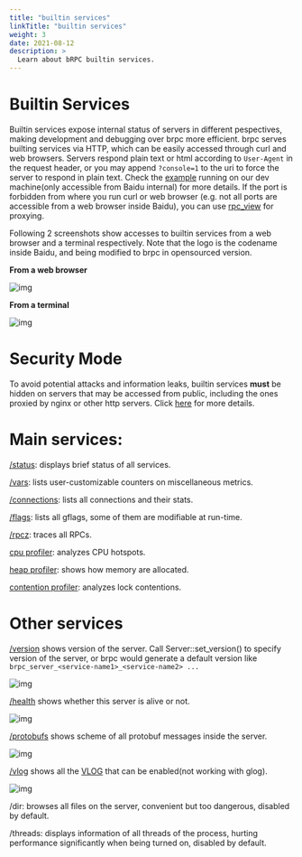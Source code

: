 ```yaml
---
title: "builtin services"
linkTitle: "builtin services"
weight: 3
date: 2021-08-12
description: >
  Learn about bRPC builtin services.
---
```

# Builtin Services

Builtin services expose internal status of servers in different pespectives, making development and debugging over brpc more efficient. brpc serves builting services via HTTP, which can be easily accessed through curl and web browsers. Servers respond plain text or html according to `User-Agent` in the request header, or you may append `?console=1` to the uri to force the server to respond in plain text. Check the [example](http://brpc.baidu.com:8765/) running on our dev machine(only accessible from Baidu internal) for more details. If the port is forbidden from where you run curl or web browser (e.g. not all ports are accessible from a web browser inside Baidu), you can use [rpc_view](rpc_view.md) for proxying.

Following 2 screenshots show accesses to builtin services from a web browser and a terminal respectively.  Note that the logo is the codename inside Baidu, and being modified to brpc in opensourced version.

**From a web browser**

![img](../images/builtin_service_more.png)

**From a terminal**

![img](../images/builtin_service_from_console.png)

# Security Mode

To avoid potential attacks and information leaks, builtin services **must** be hidden on servers that may be accessed from public, including the ones proxied by nginx or other http servers. Click [here](server.md#security-mode) for more details.

# Main services:

[/status](status.md): displays brief status of all services.

[/vars](vars.md): lists user-customizable counters on miscellaneous metrics.

[/connections](../cn/connections.md): lists all connections and their stats.

[/flags](../cn/flags.md): lists all gflags, some of them are modifiable at run-time.

[/rpcz](../cn/rpcz.md): traces all RPCs.

[cpu profiler](../cn/cpu_profiler.md): analyzes CPU hotspots.

[heap profiler](../cn/heap_profiler.md): shows how memory are allocated.

[contention profiler](../cn/contention_profiler.md): analyzes lock contentions.

# Other services

[/version](http://brpc.baidu.com:8765/version) shows version of the server. Call Server::set_version() to specify version of the server, or brpc would generate a default version like `brpc_server_<service-name1>_<service-name2> ...`

![img](../images/version_service.png)

[/health](http://brpc.baidu.com:8765/health) shows whether this server is alive or not.

![img](../images/health_service.png)

[/protobufs](http://brpc.baidu.com:8765/protobufs) shows scheme of all protobuf messages inside the server.

![img](../images/protobufs_service.png)

[/vlog](http://brpc.baidu.com:8765/vlog) shows all the [VLOG](streaming_log.md#VLOG) that can be enabled(not working with glog).

![img](../images/vlog_service.png)

/dir: browses all files on the server, convenient but too dangerous, disabled by default.

/threads: displays information of all threads of the process, hurting performance significantly when being turned on, disabled by default.